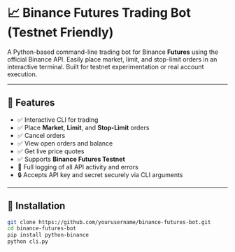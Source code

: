 # 📈 Binance Futures Trading Bot (Testnet Friendly)

A Python-based command-line trading bot for Binance **Futures** using the official Binance API. Easily place market, limit, and stop-limit orders in an interactive terminal. Built for testnet experimentation or real account execution.

---

## 🚀 Features

- ✅ Interactive CLI for trading
- ✅ Place **Market**, **Limit**, and **Stop-Limit** orders
- ✅ Cancel orders
- ✅ View open orders and balance
- ✅ Get live price quotes
- ✅ Supports **Binance Futures Testnet**
- 📜 Full logging of all API activity and errors
- 🔒 Accepts API key and secret securely via CLI arguments

---

## 🔧 Installation

```bash
git clone https://github.com/yourusername/binance-futures-bot.git
cd binance-futures-bot
pip install python-binance
python cli.py
